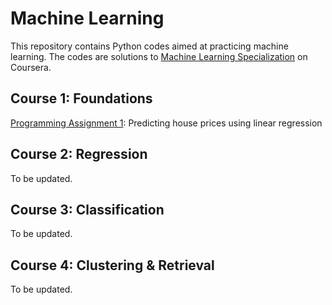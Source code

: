 # Machine Learning
This repository contains Python codes aimed at practicing machine learning. The codes are solutions to [Machine Learning Specialization](https://www.coursera.org/specializations/machine-learning#courses) on Coursera.

## Course 1: Foundations
[Programming Assignment 1](PA1.ipynb): Predicting house prices using linear regression

## Course 2: Regression
To be updated.

## Course 3: Classification
To be updated.

## Course 4: Clustering & Retrieval
To be updated.
